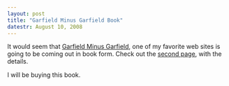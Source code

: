```yaml
---
layout: post
title: "Garfield Minus Garfield Book"
datestr: August 10, 2008
---
```


It would seem that <a href="http://garfieldminusgarfield.net/">Garfield Minus Garfield</a>, one of my favorite web sites is going to be coming out in book form.  Check out the <a href="http://garfieldminusgarfield.net/page/2">second page</a>, with the details.

I will be buying this book.

